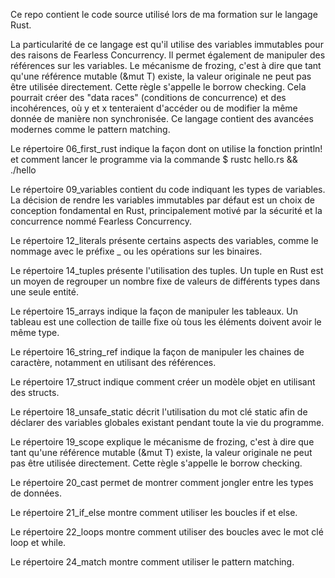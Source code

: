 Ce repo contient le code source utilisé lors de ma formation sur le langage Rust.

La particularité de ce langage est qu'il utilise des variables immutables pour des raisons de Fearless Concurrency.
Il permet également de manipuler des références sur les variables.
Le mécanisme de frozing, c'est à dire que tant qu'une référence mutable (&mut T) existe, la valeur originale ne peut pas être utilisée directement. Cette règle s'appelle le borrow checking. Cela pourrait créer des "data races" (conditions de concurrence) et des incohérences, où y et x tenteraient d'accéder ou 
de modifier la même donnée de manière non synchronisée.
Ce langage contient des avancées modernes comme le pattern matching.

Le répertoire 06_first_rust indique la façon dont on utilise la fonction println! et comment lancer le programme via la commande $ rustc hello.rs && ./hello

Le répertoire 09_variables contient du code indiquant les types de variables.
La décision de rendre les variables immutables par défaut est un choix de conception 
fondamental en Rust, principalement motivé par la sécurité et la concurrence
nommé Fearless Concurrency.

Le répertoire 12_literals présente certains aspects des variables, comme le nommage avec le préfixe _ ou les opérations sur les binaires.

Le répertoire 14_tuples présente l'utilisation des tuples. 
Un tuple en Rust est un moyen de regrouper un nombre fixe de valeurs de différents types dans une seule entité.

Le répertoire 15_arrays indique la façon de manipuler les tableaux.
Un tableau est une collection de taille fixe où tous les éléments doivent avoir le même type.

Le répertoire 16_string_ref indique la façon de manipuler les chaines de caractère, notamment en utilisant des références.

Le répertoire 17_struct indique comment créer un modèle objet en utilisant des structs.

Le répertoire 18_unsafe_static décrit l'utilisation du mot clé static afin de déclarer des variables globales existant pendant toute la vie du programme.

Le répertoire 19_scope explique le mécanisme de frozing, c'est à dire que tant qu'une référence mutable (&mut T) existe, la valeur originale ne peut pas être utilisée directement. Cette règle s'appelle le borrow checking.

Le répertoire 20_cast permet de montrer comment jongler entre les types de données.

Le répertoire 21_if_else montre comment utiliser les boucles if et else.

Le répertoire 22_loops montre comment utiliser des boucles avec le mot clé loop et while.

Le répertoire 24_match montre comment utiliser le pattern matching.


